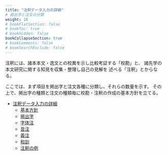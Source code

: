 ```yaml
---
title: "注釈データ入力の詳細"
# 掲出字と注文の分類
weight: 16
# bookFlatSection: false
# bookToc: true
# bookHidden: false
bookCollapseSection: true
# bookComments: false
# bookSearchExclude: false
---
```


注釈には、諸本本文・逸文との校異を示し比較考証する「校勘」と、
諸先学の本文研究に関する知見を収集・整理し自己の見解を
述べる「注釈」とからなる。

ここでは、まず項目を掲出字と注文各種に分類し、それらの数量を示す。
その上で、掲出字の種類と注文の種類毎に校勘・注釈の作成の基本方針を立てる。

- [注釈データ入力の詳細](/docs/notes/krm-main/notes-input/)
    - [基本方針](/docs/notes/krm-main/notes-input/1/)
    - [掲出字](/docs/notes/krm-main/notes-input/2/)
    - [字体注](/docs/notes/krm-main/notes-input/3/)
    - [音注](/docs/notes/krm-main/notes-input/4/)
    - [義注](/docs/notes/krm-main/notes-input/5/)
    - [和訓](/docs/notes/krm-main/notes-input/6/)
    - [注釈の例](/docs/notes/krm-main/notes-input/10_notes_sample/)
